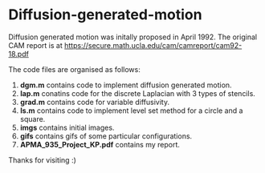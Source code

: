 # Diffusion-generated-motion
Diffusion generated motion was initally proposed in April 1992. The original CAM report is at https://secure.math.ucla.edu/cam/camreport/cam92-18.pdf


The code files are organised as follows:
1. **dgm.m** contains code to implement diffusion generated motion. 
2. **lap.m** conatins code for the discrete Laplacian with 3 types of stencils. 
3. **grad.m** contains code for variable diffusivity. 
4. **ls.m** contains code to implement level set method for a circle and a square.
5. **imgs** contains initial images. 
6. **gifs** contains gifs of some particular configurations.
7. **APMA_935_Project_KP.pdf** contains my report.

Thanks for visiting :)
 
